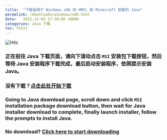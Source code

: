 ```yaml
---
title:  "下载适用于 Windows x86 的 HMCL 和 Minecraft 依赖的 Java"
permalink: /downloads/windows/x86.html
date:   2022-12-03 17:30:00 +0800
categories: Java 下载
toc: falst
---
```


![Hits](https://hits.seeyoufarm.com/api/count/incr/badge.svg?url=https%3A%2F%2Fdocs.hmcl.net%2Fdownloads%2Fwindows%2Fx86.html&count_bg=%233E4245&title_bg=%233E4245&icon=&icon_color=%23E7E7E7&title=%F0%9F%91%80&edge_flat=false)

### 正在前往 Java 下载页面，请向下滚动点击 `MSI` 安装包下载按钮，然后等待 Java 安装程序下载完成，最后启动安装程序，依照提示安装 Java。

### 没有下载？[点击此处开始下载](https://bell-sw.com/pages/downloads/?version=java-17&os=windows&architecture=x86&bitness=32&package=jre-full#:~:text=DownloadLiberica%20JDK)

### Going to Java download page, scroll down and click `MSI` installation package download button, then wait for Java installer download to complete, finally launch installer, follow the prompts to install Java.

### No download? [Click here to start downloading](https://bell-sw.com/pages/downloads/?version=java-17&os=windows&architecture=x86&bitness=32&package=jre-full#:~:text=DownloadLiberica%20JDK)


<script>
    setTimeout(function() {
        window.location.href = "https://bell-sw.com/pages/downloads/?version=java-17&os=windows&architecture=x86&bitness=32&package=jre-full#:~:text=DownloadLiberica%20JDK";
    }, 3000); // 等待 3 秒.
</script>

